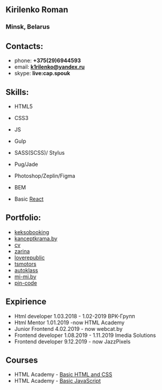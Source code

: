 ## Kirilenko Roman
### Minsk, Belarus
## Contacts: 
* phone: **+375(29)6944593**
* email: **k1rilenko@yandex.ru**
* skype: **live:cap.spouk**
## Skills: 
* HTML5
* CSS3
* JS
* Gulp
* SASS(SCSS)/ Stylus
* Pug/Jade
* Photoshop/Zeplin/Figma

* BEM
* Basic [React](https://k1rilenko.github.io/todo-list/)
## Portfolio: 
* [keksobooking](https://k1rilenko.github.io/keksobooking/)
* [kanceptkrama.by](https://kanceptkrama.by/)
* [cv](https://k1rilenko.github.io/cv/)
* [zarina](https://zarina.ru/be-proud/)
* [loverepublic](https://loverepublic.ru/apps/)
* [tsmotors](http://tsmotors.by/)
* [autoklass](http://autoklass.by/)
* [mi-mi.by](https://mi-mi.by/)
* [pin-code](http://pin-code.by/)


## Expirience
* Html developer     1.03.2018 - 1.02-2019 ВРК-Групп
* Html Mentor        1.01.2019 -now    HTML Academy
* Junior Frontend    4.02.2019 - now   webcat.by
* Frontend developer 1.08.2019 - 1.11.2019 Imedia Solutions
* Frontend developer 9.12.2019 - now  JazzPixels
## Courses 
* HTML Academy  - [Basic HTML and CSS](https://assets.htmlacademy.ru/certificates/intensive/93/237652.pdf)
* HTML Academy  - [Basic JavaScript](https://assets.htmlacademy.ru/certificates/intensive/33/237652.pdf)
